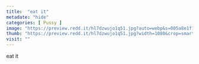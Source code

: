 ```yaml
---
title:  "eat it"
metadate: "hide"
categories: [ Pussy ]
image: "https://preview.redd.it/hl7dzwujo1q51.jpg?auto=webp&s=005a8e1f1e5df2609fcda7729071afa7da8ae635"
thumb: "https://preview.redd.it/hl7dzwujo1q51.jpg?width=1080&crop=smart&auto=webp&s=68c9cb2bbc5675b2707dd74746b4f19e6dec66e4"
visit: ""
---
```

eat it
